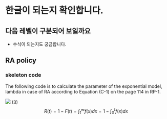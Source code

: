 # 한글이 되는지 확인합니다.
## 다음 레벨이 구분되어 보일까요

* 수식이 되는지도 궁금합니다.
## RA policy
### skeleton code

The following code is to calculate the parameter of the exponential model, lambda in case of RA according to Equation (C-1) on the page 114 in RP-1. 

<img src="https://render.githubusercontent.com/render/math?math= R(t)=1-F(t)=\int_t^\infty f(x)dx=1-\int_0^t f(x)dx"> (3)
$$ R(t)=1-F(t)=\int_t^\infty f(x)dx=1-\int_0^t f(x)dx $$
